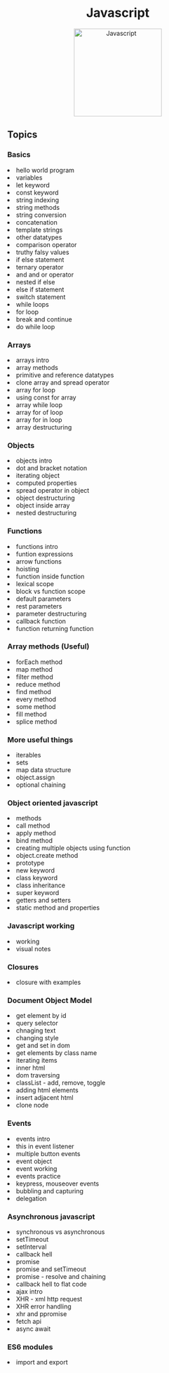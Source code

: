 <h1 align="center">Javascript</h1>
<p align="center">
  <img width="200" height="200" alt="Javascript" src="https://github.com/user-attachments/assets/c1166bf2-c5f4-466f-a9e5-95679e356859" />
</p>

## Topics
### Basics
<li>hello world program</li>
<li>variables</li>
<li>let keyword</li>
<li>const keyword</li>
<li>string indexing</li>
<li>string methods</li>
<li>string conversion</li>
<li>concatenation</li>
<li>template strings</li>
<li>other datatypes</li>
<li>comparison operator</li>
<li>truthy falsy values</li>
<li>if else statement</li>
<li>ternary operator</li>
<li>and and or operator</li>
<li>nested if else</li>
<li>else if statement</li>
<li>switch statement</li>
<li>while loops</li>
<li>for loop</li>
<li>break and continue</li>
<li>do while loop</li>

### Arrays
<li>arrays intro</li>
<li>array methods</li>
<li>primitive and reference datatypes</li>
<li>clone array and spread operator</li>
<li>array for loop</li>
<li>using const for array</li>
<li>array while loop</li>
<li>array for of loop</li>
<li>array for in loop</li>
<li>array destructuring</li>

### Objects
<li>objects intro</li>
<li>dot and bracket notation</li>
<li>iterating object</li>
<li>computed properties</li>
<li>spread operator in object</li>
<li>object destructuring</li>
<li>object inside array</li>
<li>nested destructuring</li>

### Functions
<li>functions intro</li>
<li>funtion expressions</li>
<li>arrow functions</li>
<li>hoisting</li>
<li>function inside function</li>
<li>lexical scope</li>
<li>block vs function scope</li>
<li>default parameters</li>
<li>rest parameters</li>
<li>parameter destructuring</li>
<li>callback function</li>
<li>function returning function</li>

### Array methods (Useful)
<li>forEach method</li>
<li>map method</li>
<li>filter method</li>
<li>reduce method</li>
<li>find method</li>
<li>every method</li>
<li>some method</li>
<li>fill method</li>
<li>splice method</li>

### More useful things
<li>iterables</li>
<li>sets</li>
<li>map data structure</li>
<li>object.assign</li>
<li>optional chaining</li>

### Object oriented javascript
<li>methods</li>
<li>call method</li>
<li>apply method</li>
<li>bind method</li>
<li>creating multiple objects using function</li>
<li>object.create method</li>
<li>prototype</li>
<li>new keyword</li>
<li>class keyword</li>
<li>class inheritance</li>
<li>super keyword</li>
<li>getters and setters</li>
<li>static method and properties</li>

### Javascript working
<li>working</li>
<li>visual notes</li>

### Closures
<li>closure with examples</li>

### Document Object Model
<li>get element by id</li>
<li>query selector</li>
<li>chnaging text</li>
<li>changing style</li>
<li>get and set in dom</li>
<li>get elements by class name</li>
<li>iterating items</li>
<li>inner html</li>
<li>dom traversing</li>
<li>classList - add, remove, toggle</li>
<li>adding html elements</li>
<li>insert adjacent html</li>
<li>clone node</li>

### Events
<li>events intro</li>
<li>this in event listener</li>
<li>multiple button events</li>
<li>event object</li>
<li>event working</li>
<li>events practice</li>
<li>keypress, mouseover events</li>
<li>bubbling and capturing</li>
<li>delegation</li>

### Asynchronous javascript
<li>synchronous vs asynchronous</li>
<li>setTimeout</li>
<li>setInterval</li>
<li>callback hell</li>
<li>promise</li>
<li>promise and setTimeout</li>
<li>promise - resolve and chaining</li>
<li>callback hell to flat code</li>
<li>ajax intro</li>
<li>XHR - xml http request</li>
<li>XHR error handling</li>
<li>xhr and ppromise</li>
<li>fetch api</li>
<li>async await</li>

### ES6 modules
<li>import and export</li>


